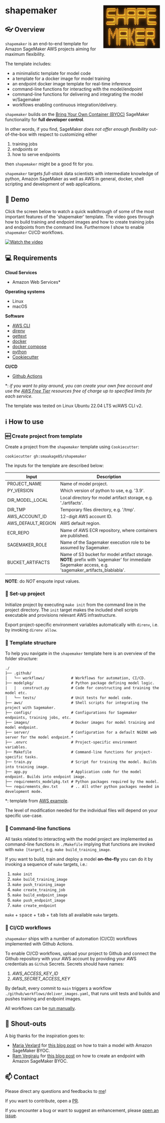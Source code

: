 # shapemaker <img src='logo.png' align="right" height="139" />

## :eyeglasses: Overview
`shapemaker` is an end-to-end template for Amazon SageMaker AWS projects aiming for maximum flexibility. 

The template includes:

- a minimalistic template for model code
- a template for a docker image for model training
- an endpoint docker image template for real-time inference
- command-line functions for interacting with the model/endpoint
- command-line functions for delivering and integrating the model w/Sagemaker
- workflows enabling continuous integration/delivery.

`shapemaker` builds on the [Bring Your Own Container (BYOC)](https://towardsdatascience.com/bring-your-own-container-with-amazon-sagemaker-37211d8412f4) SageMaker functionality for **full developer control**. 

In other words, if you find, SageMaker *does not offer enough flexibility* out-of-the-box with respect to customizing either

1. training jobs
2. endpoints or
3. how to serve endpoints

then `shapemaker` might be a good fit for you.

`shapemaker` targets *full-stack* data scientists with intermediate knowledge of python, Amazon SageMaker as well as AWS in general, docker, shell scripting and development of web applications.

## :cinema: Demo
Click the screen below to watch a quick walkthrough of some of the most important features of the 'shapemaker' template. The video goes through how to build training and endpoint images and how to create training jobs and endpoints from the command line. Furthermore I show to enable `shapemaker` CI/CD workflows.

[![Watch the video](https://img.youtube.com/vi/tn9sbyskPCI/maxresdefault.jpg)](https://youtu.be/tn9sbyskPCI)

## :computer: Requirements

**Cloud Services**
- Amazon Web Services*

**Operating systems** 
- Linux
- macOS

**Software**
- [AWS CLI](https://docs.aws.amazon.com/cli/latest/userguide/getting-started-install.html)
- [direnv](https://direnv.net/docs/installation.html) 
- [gettext](https://www.drupal.org/docs/8/modules/potion/how-to-install-setup-gettext) 
- [docker](https://docs.docker.com/get-docker/)
- [docker compose](https://docs.docker.com/compose/install/)
- [python](https://www.python.org/downloads/)
- [Cookiecutter](https://pypi.org/project/cookiecutter/)

**CI/CD**
- [Github Actions](https://github.com/features/actions)

*: *if you want to play around, you can create your own free account and use the [AWS Free Tier](https://aws.amazon.com/free) resources free of charge up to specified limits for each service.*

The template was tested on Linux Ubuntu 22.04 LTS w/AWS CLI v2.

## :information_source: How to use

### :new: Create project from template
Create a project from the `shapemaker` template using `Cookiecutter`:

```
cookiecutter gh:smaakage85/shapemaker
```

The inputs for the template are described below:

| Input | Description |
| --- | --- |
| PROJECT_NAME | Name of model project. |
| PY_VERSION | Which version of python to use, e.g. '3.9'. |
| DIR_MODEL_LOCAL | Local directory for model artifact storage, e.g. './artifacts'.|
| DIR_TMP | Temporary files directory, e.g. '/tmp'. |
| AWS_ACCOUNT_ID | 12-digit AWS account ID. |
| AWS_DEFAULT_REGION | AWS default region. |
| ECR_REPO | Name of AWS ECR repository, where containers are published. |
| SAGEMAKER_ROLE | Name of the Sagemaker execution role to be assumed by Sagemaker. |
| BUCKET_ARTIFACTS | Name of S3 bucket for model artifact storage. **NOTE**: prefix with 'sagemaker' for immediate Sagemaker access, e.g. 'sagemaker_artifacts_blablabla'. |

**NOTE**: do *NOT* enquote input values.

### :wrench: Set-up project
Initialize project by executing `make init` from the command line in the project directory. The `init` target makes the included shell scripts executable and provisions relevant AWS infrastructure.

Export project-specific environment variables automatically with `direnv`, i.e. by invoking `direnv allow`.

### :file_folder: Template structure
To help you navigate in the `shapemaker` template here is an overview of the folder structure:

    ./
    ├── .github/    
    │   └── workflows/            # Workflows for automation, CI/CD.
    ├── modelpkg/                 # Python package defining model logic.
    |   |   construct.py          # Code for constructing and training the model etc.
    │   └── tests/                # Unit tests for model code.
    ├── aws/                      # Shell scripts for integrating the project with Sagemaker.
    ├── configs/                  # Configurations for Sagemaker endpoints, training jobs, etc.
    ├── images/                   # Docker images for model training and model endpoint.
    ├── server/                   # Configuration for a default NGINX web server for the model endpoint.*
    ├── .envrc                    # Project-specific environment variables.
    ├── Makefile                  # Command-line functions for project-specific tasks.
    ├── train.py                  # Script for training the model. Builds into training image.
    ├── app.py                    # Application code for the model endpoint. Builds into endpoint image.
    ├── requirements_modelpkg.txt # Python packages required by the model.
    └── requirements_dev.txt      # .. All other python packages needed in development mode.

*: template from [AWS example](https://github.com/RamVegiraju/SageMaker-Deployment/tree/master/RealTime/BYOC/PreTrained-Examples/SpacyNER).

The level of modification needed for the individual files will depend on your specific use-case.

### :shell: Command-line functions
All tasks related to interacting with the model project are implemented as command-line functions in `./Makefile` implying that functions are invoked with `make [target]`, e.g. `make build_training_image`.

If you want to build, train and deploy a model **on-the-fly** you can do it by invoking a sequence of `make` targets, i.e.:

1. `make init`
2. `make build_training_image`
3. `make push_training_image`
4. `make create_training_job`
5. `make build_endpoint_image`
6. `make push_endpoint_image`
7. `make create_endpoint`

`make` + <kbd>space</kbd> + <kbd>tab</kbd> + <kbd>tab</kbd> lists all available `make` targets.

### :repeat: CI/CD workflows
`shapemaker` ships with a number of automation (CI/CD) workflows implemented with Github Actions.

To enable CI/CD workflows, upload your project to Github and connect the Github repository with your AWS account by providing your AWS credentials as `Github` Secrets. Secrets should have names:

1. *AWS_ACCESS_KEY_ID*
2. *AWS_SECRET_ACCESS_KEY*

By default, every commit to `main` triggers a workflow `./github/workflows/deliver_images.yaml`, that runs unit tests and builds and pushes training and endpoint images. 

All workflows can be [run manually](https://docs.github.com/en/actions/managing-workflow-runs/manually-running-a-workflow).

## :loudspeaker: Shout-outs

A big thanks for the inspiration goes to: 

- [Maria Vexlard](https://github.com/m-romanenko) for [this blog post](https://www.sicara.fr/blog-technique/amazon-sagemaker-model-training) on how to train a model with Amazon SageMaker BYOC.
- [Ram Vegiraju](https://github.com/RamVegiraju) for [this blog post](https://towardsdatascience.com/bring-your-own-container-with-amazon-sagemaker-37211d8412f4) on how to create an endpoint with Amazon SageMaker BYOC. 

## :mailbox: Contact

Please direct any questions and feedbacks to [me](mailto:lars_kjeldgaard@hotmail.com)\!

If you want to contribute, open a [PR](https://github.com/smaakage85/shapemaker/pulls).

If you encounter a bug or want to suggest an enhancement, please [open an issue](https://github.com/smaakage85/shapemaker/issues).

